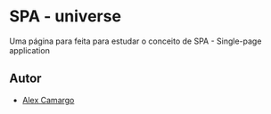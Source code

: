 # SPA - universe

Uma página para feita para estudar o conceito de SPA - Single-page application 
## Autor

- [Alex Camargo](https://www.github.com/alexxcamargo1000)
